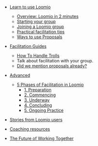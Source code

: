 * [Learn to use Loomio](beginner/index.md)
  * [Overview: Loomio in 2 minutes](beginner/overview.md)
  * [Starting your group](beginner/getting_started.md)
  * [Joining a Loomio group](beginner/joining_a_group.md)
  * [Practical facilitation tips](beginner/discussions.md)
  * [Ways to use Proposals](beginner/proposals.md)

* [Facilitation Guides](intermediate/index.md)
  * [How To Handle Trolls](intermediate/trolls.md)
  * Talk about facilitation with your group.
  * [Did we mention proposals already?](intermediate/proposals_are_usually_the_answer.md)

* [Advanced](advanced/index.md)
  <!-- * Enspiral Practices
    * [Taking notes at a meeting](facilitation/taking_notes.md)
    * [Hosting a meeting with local and remote people](facilittion/hosting_a_meeting.md)
    * [Start with a check-in]()
    * [Have retrospectives]()
    * [Iterate your processes together]() -->

  * [5 Phases of Facilitation in Loomio](five_phases_of_facilitation/index.md)
    * [1. Preparation](five_phases_of_facilitation/preparation.md)
    * [2. Commencing](five_phases_of_facilitation/commencing.md)
    * [3. Underway](five_phases_of_facilitation/underway.md)
    * [4. Concluding](five_phases_of_facilitation/concluding.md)
    * [5. Ongoing Practice](five_phases_of_facilitation/ongoing_practice.md)
* [Stories from Loomio users](humans_of_loomio.md)
* [Coaching resources](coaching_resources.md)
* [The Future of Working Together](future_of_work.md)
